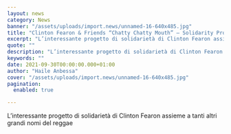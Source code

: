 ```yaml
---
layout: news
category: News
banner: "/assets/uploads/import.news/unnamed-16-640x485.jpg"
title: "Clinton Fearon & Friends “Chatty Chatty Mouth” – Solidarity Project"
excerpt: "L’interessante progetto di solidarietà di Clinton Fearon assieme a tanti altri grandi nomi del reggae"
quote: ""
description: "L’interessante progetto di solidarietà di Clinton Fearon assieme a tanti altri grandi nomi del reggae"
keywords: ""
date: 2021-09-30T00:00:00.000+01:00
author: "Haile Anbessa"
cover: "/assets/uploads/import.news/unnamed-16-640x485.jpg"
pagination:
  enabled: true

---
```


L’interessante progetto di solidarietà di Clinton Fearon assieme a tanti altri grandi nomi del reggae